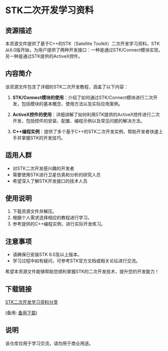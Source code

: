# STK二次开发学习资料

## 资源描述

本资源文件提供了基于C++的STK（Satellite Toolkit）二次开发学习资料。STK从6.0版开始，为用户提供了两种开发接口：一种是通过STK/Connect模块实现，另一种是通过STK提供的ActiveX控件。

## 内容简介

该资源文件包含了详细的STK二次开发教程，涵盖了以下内容：

1. **STK/Connect模块的使用**：介绍了如何通过STK/Connect模块进行二次开发，包括模块的基本概念、使用方法以及实际应用案例。

2. **ActiveX控件的使用**：详细讲解了如何利用STK提供的ActiveX控件进行二次开发，包括控件的安装、配置、编程示例以及常见问题的解决方法。

3. **C++编程实例**：提供了多个基于C++的STK二次开发实例，帮助开发者快速上手并掌握STK的开发技巧。

## 适用人群

- 对STK二次开发感兴趣的开发者
- 需要使用STK进行卫星仿真和分析的研究人员
- 希望深入了解STK开发接口的技术人员

## 使用说明

1. 下载资源文件并解压。
2. 根据个人需求选择相应的教程进行学习。
3. 参考提供的C++编程实例，进行实际开发练习。

## 注意事项

- 请确保已安装STK 6.0及以上版本。
- 学习过程中如有疑问，可参考STK官方文档或相关论坛进行交流。

希望本资源文件能够帮助您顺利掌握STK的二次开发技术，提升您的开发能力！

## 下载链接
[STK二次开发学习资料分享](https://pan.quark.cn/s/8f52cdd51f91) 

(备用: [备用下载](https://pan.baidu.com/s/1qWAHxUNfybPM-H4Bse6YXA?pwd=1234))

## 说明

该仓库仅用于学习交流，请勿用于商业用途。
